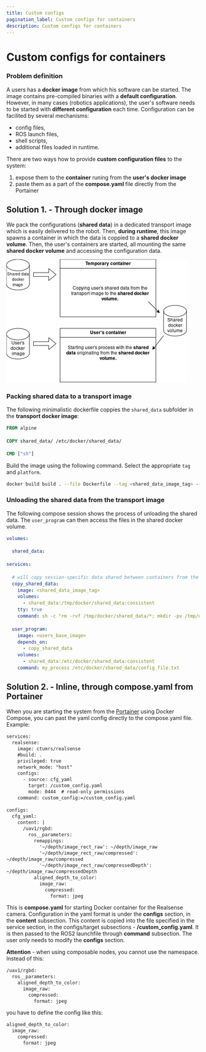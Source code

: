 ```yaml
---
title: Custom configs
pagination_label: Custom configs for containers
description: Custom configs for containers
---
```


# Custom configs for containers

### Problem definition

A users has a **docker image** from which his software can be started.
The image contains pre-compiled binaries with a **default configuration**.
However, in many cases (robotics applications), the user's software needs to be started with **different configuration** each time.
Configuration can be facilited by several mechanisms:

* config files,
* ROS launch files,
* shell scripts,
* additional files loaded in runtime.

There are two ways how to provide **custom configuration files** to the system:
  1. expose them to the **container** runing from the **user's docker image**
  2. paste them as a part of the **compose.yaml** file directly from the Portainer

## Solution 1. - Through docker image

We pack the configurations (**shared data**) in a dedicated transport image which is easily delivered to the robot.
Then, **during runtime**, this image spawns a container in which the data is coppied to a **shared docker volume**.
Then, the user's containers are started, all mounting the same **shared docker volume** and accessing the configuration data.

![](./fig/containers_shared_data.png)

### Packing shared data to a transport image

The following minimalistic dockerfile coppies the `shared_data` subfolder in the **transport docker image**:

```dockerfile
FROM alpine

COPY shared_data/ /etc/docker/shared_data/

CMD ["sh"]
```

Build the image using the following command.
Select the appropriate `tag` and `platform`.

```bash
docker build build . --file Dockerfile --tag <shared_data_image_tag> --platform=linux/<my_platform>
```

### Unloading the shared data from the transport image

The following compose session shows the process of unloading the shared data.
The `user_program` can then access the files in the shared docker volume.

```yaml
volumes:

  shared_data:

services:

  # will copy session-specific data shared between containers from the shared_data container to a shared volume
  copy_shared_data:
    image: <shared_data_image_tag>
    volumes:
      - shared_data:/tmp/docker/shared_data:consistent
    tty: true
    command: sh -c "rm -rvf /tmp/docker/shared_data/*; mkdir -pv /tmp/docker/shared_data; cp -rv /etc/docker/shared_data/* /tmp/docker/shared_data/"

  user_program:
    image: <users_base_image>
    depends_on:
      - copy_shared_data
    volumes:
      - shared_data:/etc/docker/shared_data:consistent
    command: my_process /etc/docker/shared_data/config_file.txt
```
## Solution 2. - Inline, through compose.yaml from Portainer

When you are starting the system from the [Portainer](../32-portainer/index.md) using Docker Compose, you can past the yaml config directly to the compose.yaml file. Example:

```
services:
  realsense:
    image: ctumrs/realsense
    #build: .
    privileged: true
    network_mode: "host"
    configs:
      - source: cfg_yaml
        target: /custom_config.yaml
        mode: 0444  # read-only permissions
    command: custom_config:=/custom_config.yaml

configs:
  cfg_yaml:
    content: |
      /uav1/rgbd:
        ros__parameters:
          remappings:
            '~/depth/image_rect_raw': ~/depth/image_raw
            '~/depth/image_rect_raw/compressed': ~/depth/image_raw/compressed
            '~/depth/image_rect_raw/compressedDepth': ~/depth/image_raw/compressedDepth
          aligned_depth_to_color:
            image_raw:
              compressed:
                format: jpeg
```

This is **compose.yaml** for starting Docker container for the Realsense camera. Configuration in the yaml format is under the **configs** section, in the **content** subsection. This content is copied into the file specified in the service section, in the configs/target subsections - **/custom_config.yaml**. It is then passed to the ROS2 launchfile through **command** subsection. The user only needs to modify the **configs** section.

**Attention** - when using composable nodes, you cannot use the namespace. Instead of this:

```
/uav1/rgbd:
  ros__parameters:
    aligned_depth_to_color:
      image_raw:
        compressed:
          format: jpeg
```

you have to define the config like this:

```
aligned_depth_to_color:
  image_raw:
    compressed:
      format: jpeg
```
